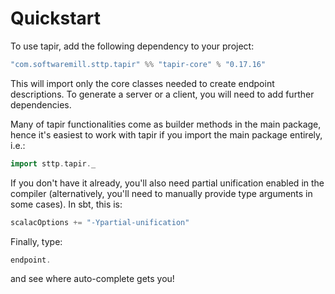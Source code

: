 # Quickstart

To use tapir, add the following dependency to your project:

```scala
"com.softwaremill.sttp.tapir" %% "tapir-core" % "0.17.16"
```

This will import only the core classes needed to create endpoint descriptions. To generate a server or a client, you
will need to add further dependencies.

Many of tapir functionalities come as builder methods in the main package, hence it's easiest to work with tapir if 
you import the main package entirely, i.e.:

```scala
import sttp.tapir._
```

If you don't have it already, you'll also need partial unification enabled in the compiler (alternatively, you'll need 
to manually provide type arguments in some cases). In sbt, this is:

```scala
scalacOptions += "-Ypartial-unification"
```

Finally, type:

```scala
endpoint.
```

and see where auto-complete gets you!

